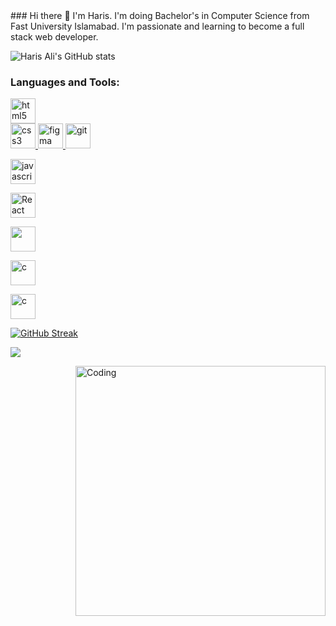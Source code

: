 <!DOCTYPE html>
<html lang="en">
<head>
 <link rel="stylesheet" href="https://cdn.jsdelivr.net/gh/devicons/devicon@v2.15.1/devicon.min.css">          
</head>
<body>
### Hi there 👋
I'm Haris. I'm doing Bachelor's in Computer Science from Fast University Islamabad. I'm passionate and learning to become a full stack web developer.

![Haris Ali's GitHub stats](https://github-readme-stats.vercel.app/api?username=harisalimughal&show_icons=true&theme=radical)
<h3 align="left">Languages and Tools:</h3>

<a href="https://www.w3.org/html/" target="_blank"> <img src="https://cdn.jsdelivr.net/gh/devicons/devicon/icons/html5/html5-original-wordmark.svg" alt="html5" width="40" height="40"/> </a>  
<a href="https://www.w3schools.com/css/" target="_blank"> <img src="https://cdn.jsdelivr.net/gh/devicons/devicon/icons/css3/css3-original-wordmark.svg" alt="css3" width="40" 
height="40"/> </a><a href="https://www.figma.com/" target="_blank"> <img src="https://www.vectorlogo.zone/logos/figma/figma-icon.svg" alt="figma" width="40" height="40"/> </a> <a href="https://git-scm.com/" target="_blank"> <img src="https://www.vectorlogo.zone/logos/git-scm/git-scm-icon.svg" alt="git" width="40" height="40"/> </a> 
<p align="left"> <a href="https://www.cprogramming.com/" target="_blank"> <img src="https://cdn.jsdelivr.net/gh/devicons/devicon/icons/javascript/javascript-original.svg"" alt="javascript" width="40" height="40"/> </a>  
<p align="left"> <a href="https://legacy.reactjs.org/"> <img src="https://cdn.jsdelivr.net/gh/devicons/devicon/icons/react/react-original-wordmark.svg" alt="React" width="40" height="40"/> </a>  
    <i class="devicon-python-plain-wordmark"></i>
<p align="left"> <a href="https://www.cprogramming.com/" target="_blank"> <img src="https://cdn.jsdelivr.net/gh/devicons/devicon/icons/python/python-original-wordmark.svg" width="40" height="40"></a>    
<p align="left"> <a href="https://www.java.com/en/download/help/whatis_java.html" target="_blank"> <img src="https://cdn.jsdelivr.net/gh/devicons/devicon/icons/java/java-original-wordmark.svg" alt="c" width="40" height="40"/> </a>  
<p align="left"> <a href="https://www.cprogramming.com/" target="_blank"> <img src="https://cdn.jsdelivr.net/gh/devicons/devicon/icons/c/c-original.svg" alt="c" width="40" height="40"/> </a>  
  

[![GitHub Streak](http://github-readme-streak-stats.herokuapp.com?user=harisalimughal)](https://git.io/streak-stats)

![](https://komarev.com/ghpvc/?username=harisalimughal)



<img align="right" alt="Coding" width="400" src="https://res.cloudinary.com/practicaldev/image/fetch/s--sNXjzc6P--/c_limit%2Cf_auto%2Cfl_progressive%2Cq_66%2Cw_880/https://media1.tenor.com/images/0c34272909ee2a4db5606a014082312b/tenor.gif%3Fitemid%3D15828752">
<!--
**harisalimughal/harisalimughal** is a ✨ _special_ ✨ repository because its `README.md` (this file) appears on your GitHub profile.

Here are some ideas to get you started:

- 🔭 I’m currently working on ...
- 🌱 I’m currently learning ...
- 👯 I’m looking to collaborate on ...
- 🤔 I’m looking for help with ...
- 💬 Ask me about ...
- 📫 How to reach me: ...
- 😄 Pronouns: ...
- ⚡ Fun fact: ...
-->
  </body>
</html>
